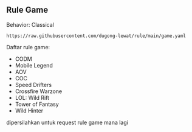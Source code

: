 ## Rule Game
Behavior: Classical
```
https://raw.githubusercontent.com/dugong-lewat/rule/main/game.yaml
```
Daftar rule game:

- CODM
- Mobile Legend
- AOV
- COC
- Speed Drifters
- Crossfire Warzone
- LOL: Wild Rift
- Tower of Fantasy
- Wild Hinter

dipersilahkan untuk request rule game mana lagi
